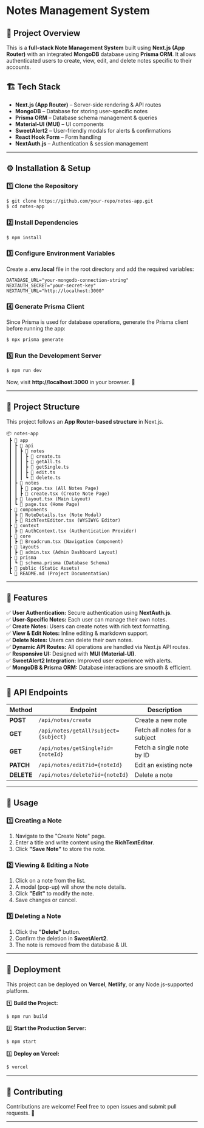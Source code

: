 # Notes Management System

## 📌 Project Overview
This is a **full-stack Note Management System** built using **Next.js (App Router)** with an integrated **MongoDB** database using **Prisma ORM**. It allows authenticated users to create, view, edit, and delete notes specific to their accounts.

## 🏗️ Tech Stack
- **Next.js (App Router)** – Server-side rendering & API routes
- **MongoDB** – Database for storing user-specific notes
- **Prisma ORM** – Database schema management & queries
- **Material-UI (MUI)** – UI components
- **SweetAlert2** – User-friendly modals for alerts & confirmations
- **React Hook Form** – Form handling 
- **NextAuth.js** – Authentication & session management

---

## ⚙️ Installation & Setup

### 1️⃣ Clone the Repository
```bash
$ git clone https://github.com/your-repo/notes-app.git
$ cd notes-app
```

### 2️⃣ Install Dependencies
```bash
$ npm install
```

### 3️⃣ Configure Environment Variables
Create a **.env.local** file in the root directory and add the required variables:
```env
DATABASE_URL="your-mongodb-connection-string"
NEXTAUTH_SECRET="your-secret-key"
NEXTAUTH_URL="http://localhost:3000"
```

### 4️⃣ Generate Prisma Client
Since Prisma is used for database operations, generate the Prisma client before running the app:
```bash
$ npx prisma generate
```

### 5️⃣ Run the Development Server
```bash
$ npm run dev
```
Now, visit **http://localhost:3000** in your browser. 🚀

---

## 📂 Project Structure
This project follows an **App Router-based structure** in Next.js.
```
📦 notes-app
 ┣ 📂 app
 ┃ ┣ 📂 api
 ┃ ┃ ┣ 📂 notes
 ┃ ┃ ┃ ┣ 📜 create.ts
 ┃ ┃ ┃ ┣ 📜 getAll.ts
 ┃ ┃ ┃ ┣ 📜 getSingle.ts
 ┃ ┃ ┃ ┣ 📜 edit.ts
 ┃ ┃ ┃ ┗ 📜 delete.ts
 ┃ ┣ 📂 notes
 ┃ ┃ ┣ 📜 page.tsx (All Notes Page)
 ┃ ┃ ┣ 📜 create.tsx (Create Note Page)
 ┃ ┣ 📜 layout.tsx (Main Layout)
 ┃ ┗ 📜 page.tsx (Home Page)
 ┣ 📂 components
 ┃ ┣ 📜 NoteDetails.tsx (Note Modal)
 ┃ ┣ 📜 RichTextEditor.tsx (WYSIWYG Editor)
 ┣ 📂 context
 ┃ ┣ 📜 AuthContext.tsx (Authentication Provider)
 ┣ 📂 core
 ┃ ┣ 📜 Breadcrum.tsx (Navigation Component)
 ┣ 📂 layouts
 ┃ ┣ 📜 admin.tsx (Admin Dashboard Layout)
 ┣ 📂 prisma
 ┃ ┗ 📜 schema.prisma (Database Schema)
 ┣ 📂 public (Static Assets)
 ┗ 📜 README.md (Project Documentation)
```

---

## 📝 Features
✅ **User Authentication:** Secure authentication using **NextAuth.js**.<br>
✅ **User-Specific Notes:** Each user can manage their own notes.<br>
✅ **Create Notes:** Users can create notes with rich text formatting.<br>
✅ **View & Edit Notes:** Inline editing & markdown support.<br>
✅ **Delete Notes:** Users can delete their own notes.<br>
✅ **Dynamic API Routes:** All operations are handled via Next.js API routes.<br>
✅ **Responsive UI:** Designed with **MUI (Material-UI)**.<br>
✅ **SweetAlert2 Integration:** Improved user experience with alerts.<br>
✅ **MongoDB & Prisma ORM:** Database interactions are smooth & efficient.<br>

---

## 📌 API Endpoints
| Method | Endpoint | Description |
|--------|---------|-------------|
| **POST** | `/api/notes/create` | Create a new note |
| **GET** | `/api/notes/getAll?subject={subject}` | Fetch all notes for a subject |
| **GET** | `/api/notes/getSingle?id={noteId}` | Fetch a single note by ID |
| **PATCH** | `/api/notes/edit?id={noteId}` | Edit an existing note |
| **DELETE** | `/api/notes/delete?id={noteId}` | Delete a note |

---

## 🎯 Usage
### 1️⃣ Creating a Note
1. Navigate to the "Create Note" page.
2. Enter a title and write content using the **RichTextEditor**.
3. Click **"Save Note"** to store the note.

### 2️⃣ Viewing & Editing a Note
1. Click on a note from the list.
2. A modal (pop-up) will show the note details.
3. Click **"Edit"** to modify the note.
4. Save changes or cancel.

### 3️⃣ Deleting a Note
1. Click the **"Delete"** button.
2. Confirm the deletion in **SweetAlert2**.
3. The note is removed from the database & UI.

---

## 🚀 Deployment
This project can be deployed on **Vercel**, **Netlify**, or any Node.js-supported platform.

1️⃣ **Build the Project:**
```bash
$ npm run build
```
2️⃣ **Start the Production Server:**
```bash
$ npm start
```
3️⃣ **Deploy on Vercel:**
```bash
$ vercel
```

---

## 🙌 Contributing
Contributions are welcome! Feel free to open issues and submit pull requests. 🎉

---



